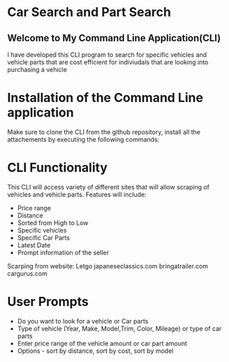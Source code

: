 # Car Search and Part Search 

## Welcome to My Command Line Application(CLI)

I have developed this CLI program to search for specific vehicles and vehicle parts that are cost efficient for indiviudals that are looking into purchasing a vehicle 


# Installation of the Command Line application 

Make sure to clone the CLI from the github repository, install all the attachements by executing the following commands: 



# CLI Functionality 

This CLI will access variety of different sites that will allow scraping of vehicles and vehicle parts. Features will include: 

- Price range 
- Distance 
- Sorted from High to Low 
- Specific vehicles 
- Specific Car Parts
- Latest Date
- Prompt information of the seller 

Scarping from website:
Letgo
japaneseclassics.com
bringatrailer.com
cargurus.com


# User Prompts 
- Do you want to look for a vehicle or Car parts 
- Type of vehicle (Year, Make, Model,Trim, Color, Mileage)  or type of car parts 
- Enter price range of the vehicle amount or car part amount 
- Options - sort by distance, sort by cost, sort by model 
